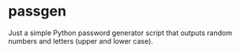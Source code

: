 # passgen

Just a simple Python password generator script that outputs random numbers 
and letters (upper and lower case).

